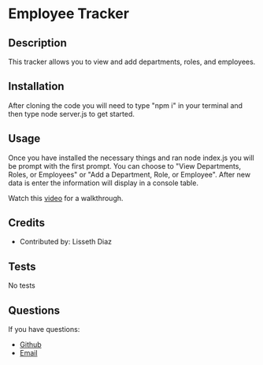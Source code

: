 
  
  
  # Employee Tracker

  ## Description

  This tracker allows you to view and add departments, roles, and employees.


  ## Installation

  After cloning the code you will need to type "npm i" in your terminal and then type node server.js to get started. 

  ## Usage

  Once you have installed the necessary things and ran node index.js you will be prompt with the first prompt. You can choose to "View Departments, Roles, or Employees" or "Add a Department, Role, or Employee". After new data is enter the information will display in a console table.

  Watch this [video](https://youtu.be/lx8JXhbu9Cc) for a walkthrough.

  ## Credits

  * Contributed by: Lisseth Diaz

  ## Tests

  No tests

  ## Questions

  If you have questions:
  * [Github](https://github.com/lissethdiaz)
  * [Email](mailto:lissdiaz15@gmail.com) 
